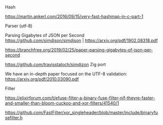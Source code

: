 Hash

https://martin.ankerl.com/2016/09/15/very-fast-hashmap-in-c-part-1


Parser (utf-8)

Parsing Gigabytes of JSON per Second
https://github.com/simdjson/simdjson | https://arxiv.org/pdf/1902.08318.pdf

https://branchfree.org/2019/02/25/paper-parsing-gigabytes-of-json-per-second

https://github.com/travisstaloch/simdjzon Zig port

We have an in-depth paper focused on the UTF-8 validation:
https://arxiv.org/pdf/2010.03090.pdf

Filter

https://elixirforum.com/t/efuse-filter-a-binary-fuse-filter-nif-theyre-faster-and-smaller-than-bloom-cuckoo-and-xor-filters/41540/1

https://github.com/FastFilter/xor_singleheader/blob/master/include/binaryfusefilter.h
